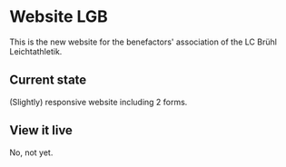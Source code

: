 # Website LGB

This is the new website for the benefactors' association of the LC Brühl Leichtathletik.

## Current state

(Slightly) responsive website including 2 forms.

## View it live

No, not yet.
